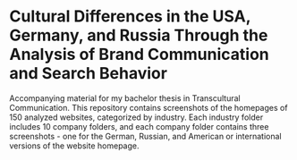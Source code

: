 Cultural Differences in the USA, Germany, and Russia Through the Analysis of Brand Communication and Search Behavior
=======================
Accompanying material for my bachelor thesis in Transcultural Communication. This repository contains screenshots of the homepages of 150 analyzed websites, categorized by industry. Each industry folder includes 10 company folders, and each company folder contains three screenshots - one for the German, Russian, and American or international versions of the website homepage.
